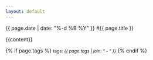 ```yaml
---
layout: default
---
```


{{ page.date | date: "%-d %B %Y" }}
#{{ page.title }}

{{content}}

{% if page.tags %}
  <small>tags: <em>{{ page.tags | join: "</em> - <em>" }}</em></small>
{% endif %}
